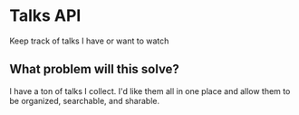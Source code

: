 # Talks API
Keep track of talks I have or want to watch

## What problem will this solve?

I have a ton of talks I collect. I'd like them all in one place and allow them to be organized, searchable, and sharable.